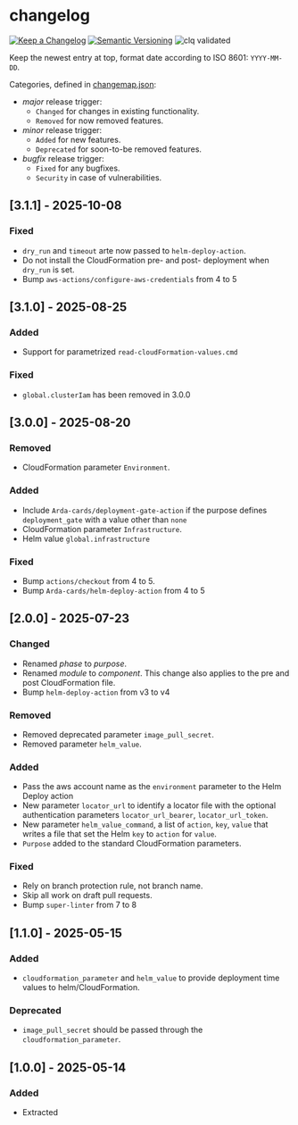 # changelog

[![Keep a Changelog](https://img.shields.io/badge/Keep%20a%20Changelog-1.0.0-informational)](https://keepachangelog.com/en/1.0.0/)
[![Semantic Versioning](https://img.shields.io/badge/Semantic%20Versioning-2.0.0-informational)](https://semver.org/spec/v2.0.0.html)
![clq validated](https://img.shields.io/badge/clq-validated-success)

Keep the newest entry at top, format date according to ISO 8601: `YYYY-MM-DD`.

Categories, defined in [changemap.json](.github/clq/changemap.json):

- *major* release trigger:
  - `Changed` for changes in existing functionality.
  - `Removed` for now removed features.
- *minor* release trigger:
  - `Added` for new features.
  - `Deprecated` for soon-to-be removed features.
- *bugfix* release trigger:
  - `Fixed` for any bugfixes.
  - `Security` in case of vulnerabilities.

## [3.1.1] - 2025-10-08

### Fixed

- `dry_run` and `timeout` arte now passed to `helm-deploy-action`.
- Do not install the CloudFormation pre- and post- deployment when `dry_run` is set.
- Bump `aws-actions/configure-aws-credentials` from 4 to 5

## [3.1.0] - 2025-08-25

### Added

- Support for parametrized `read-cloudFormation-values.cmd`

### Fixed

- `global.clusterIam` has been removed in 3.0.0

## [3.0.0] - 2025-08-20

### Removed

- CloudFormation parameter `Environment`.

### Added

- Include `Arda-cards/deployment-gate-action` if the purpose defines `deployment_gate` with a value other than `none`
- CloudFormation parameter `Infrastructure`.
- Helm value `global.infrastructure`

### Fixed

- Bump `actions/checkout` from 4 to 5.
- Bump `Arda-cards/helm-deploy-action` from 4 to 5

## [2.0.0] - 2025-07-23

### Changed

- Renamed *phase* to *purpose*.
- Renamed *module* to *component*. This change also applies to the pre and post CloudFormation file.
- Bump `helm-deploy-action` from v3 to v4

### Removed

- Removed deprecated parameter `image_pull_secret`.
- Removed parameter `helm_value`.

### Added

- Pass the aws account name as the `environment` parameter to the Helm Deploy action
- New parameter `locator_url` to identify a locator file with the optional authentication parameters `locator_url_bearer`, `locator_url_token`.
- New parameter `helm_value_command`, a list of `action`, `key`, `value` that writes a file that set the Helm `key` to `action` for `value`.
- `Purpose` added to the standard CloudFormation parameters.

### Fixed

- Rely on branch protection rule, not branch name.
- Skip all work on draft pull requests.
- Bump `super-linter` from 7 to 8

## [1.1.0] - 2025-05-15

### Added

- `cloudformation_parameter` and `helm_value` to provide deployment time values to helm/CloudFormation.

### Deprecated

- `image_pull_secret` should be passed through the `cloudformation_parameter`.

## [1.0.0] - 2025-05-14

### Added

- Extracted

